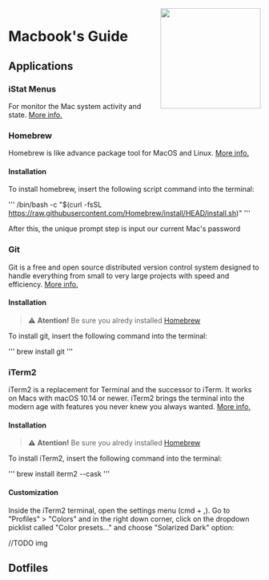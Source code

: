 <img src="" align="right" width="200" height="200" />

# Macbook's Guide

## Applications

### iStat Menus

For monitor the Mac system activity and state. [More info.](https://bjango.com/mac/istatmenus/)

### Homebrew

Homebrew is like advance package tool for MacOS and Linux. [More info.](https://brew.sh/)

#### Installation

To install homebrew, insert the following script command into the terminal:

'''
/bin/bash -c "$(curl -fsSL https://raw.githubusercontent.com/Homebrew/install/HEAD/install.sh)"
'''

After this, the unique prompt step is input our current Mac's password

### Git

Git is a free and open source distributed version control system designed to handle everything from small
to very large projects with speed and efficiency. [More info.](https://git-scm.com/)

#### Installation

> :warning: **Atention!** Be sure you alredy installed [Homebrew](#homebrew)

To install git, insert the following command into the terminal:

'''
brew install git
'''

### iTerm2

iTerm2 is a replacement for Terminal and the successor to iTerm. It works on Macs with macOS 10.14 or newer.
iTerm2 brings the terminal into the modern age with features you never knew you always wanted. [More info.](https://iterm2.com/)

#### Installation

> :warning: **Atention!** Be sure you alredy installed [Homebrew](#homebrew)

To install iTerm2, insert the following command into the terminal:

'''
brew install iterm2 --cask
'''

#### Customization

Inside the iTerm2 terminal, open the settings menu (cmd + ,). Go to "Profiles" > "Colors" and in the right down corner, click on the dropdown picklist called "Color presets..." and choose "Solarized Dark" option:

//TODO img

## Dotfiles
